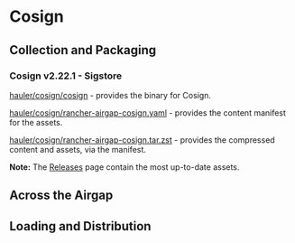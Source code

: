 # Cosign

## Collection and Packaging

### Cosign v2.22.1 - Sigstore

[hauler/cosign/cosign](https://rancher-airgap.s3.amazonaws.com/v1.6.0/hauler/cosign/cosign) - provides the binary for Cosign.

[hauler/cosign/rancher-airgap-cosign.yaml](https://rancher-airgap.s3.amazonaws.com/v1.6.0/hauler/cosign/rancher-airgap-cosign.yaml) - provides the content manifest for the assets.

[hauler/cosign/rancher-airgap-cosign.tar.zst](https://rancher-airgap.s3.amazonaws.com/v1.6.0/hauler/cosign/rancher-airgap-cosign.tar.zst) - provides the compressed content and assets, via the manifest.

**Note:** The [Releases](https://github.com/zackbradys/rancher-airgap/releases) page contain the most up-to-date assets.

## Across the Airgap

## Loading and Distribution